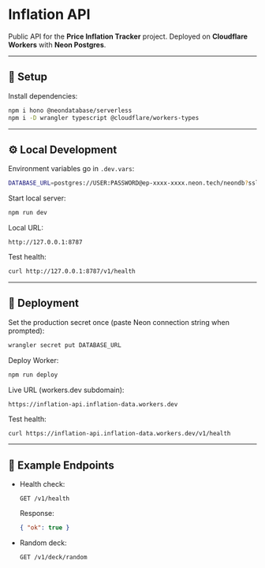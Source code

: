 # Inflation API

Public API for the **Price Inflation Tracker** project.
Deployed on **Cloudflare Workers** with **Neon Postgres**.

---

## 🔧 Setup

Install dependencies:

```bash
npm i hono @neondatabase/serverless
npm i -D wrangler typescript @cloudflare/workers-types
```

---

## ⚙️ Local Development

Environment variables go in `.dev.vars`:

```bash
DATABASE_URL=postgres://USER:PASSWORD@ep-xxxx-xxxx.neon.tech/neondb?sslmode=require
```

Start local server:

```bash
npm run dev
```

Local URL:

```
http://127.0.0.1:8787
```

Test health:

```bash
curl http://127.0.0.1:8787/v1/health
```

---

## 🚀 Deployment

Set the production secret once (paste Neon connection string when prompted):

```bash
wrangler secret put DATABASE_URL
```

Deploy Worker:

```bash
npm run deploy
```

Live URL (workers.dev subdomain):

```
https://inflation-api.inflation-data.workers.dev
```

Test health:

```bash
curl https://inflation-api.inflation-data.workers.dev/v1/health
```

---

## 📌 Example Endpoints

* Health check:

  ```
  GET /v1/health
  ```

  Response:

  ```json
  { "ok": true }
  ```

* Random deck:

  ```
  GET /v1/deck/random
  ```
